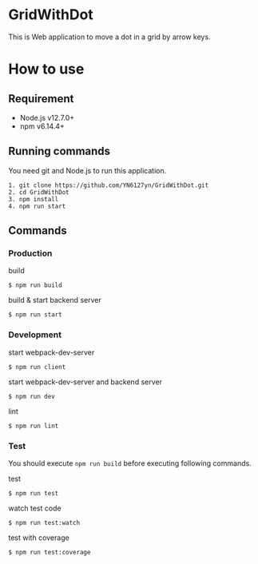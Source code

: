 # GridWithDot
This is Web application to move a dot in a grid by arrow keys.

# How to use

## Requirement

- Node.js v12.7.0+
- npm v6.14.4+

## Running commands

You need git and Node.js to run this application.

```
1. git clone https://github.com/YN6127yn/GridWithDot.git
2. cd GridWithDot
3. npm install
4. npm run start
```

## Commands

### Production

build
```
$ npm run build
```

build & start backend server
```
$ npm run start
```

### Development

start webpack-dev-server
```
$ npm run client
```

start webpack-dev-server and backend server
```
$ npm run dev
```

lint
```
$ npm run lint
```

### Test

You should execute `npm run build` before executing following commands.

test
```
$ npm run test
```

watch test code
```
$ npm run test:watch
```

test with coverage
```
$ npm run test:coverage
```
